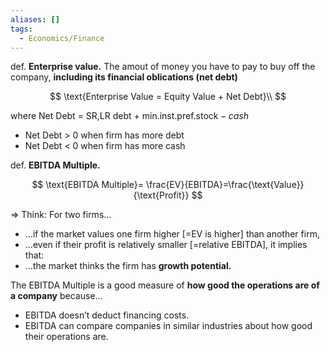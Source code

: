 ```yaml
---
aliases: []
tags:
  - Economics/Finance
---
```


def. **Enterprise value.** The amout of money you have to pay to buy off the company, **including its financial oblications (net debt)**

$$
\text{Enterprise Value = Equity Value + Net Debt}\\
$$

where $\text{Net Debt = SR,LR debt  + min.inst.pref.stock} - cash$

- Net Debt > 0 when firm has more debt
- Net Debt < 0 when firm has more cash

def. **EBITDA Multiple.**

$$
\text{EBITDA Multiple}= \frac{EV}{EBITDA}=\frac{\text{Value}}{\text{Profit}}
$$

⇒ Think: For two firms…

- …if the market values one firm higher [=EV is higher] than another firm,
- …even if their profit is relatively smaller [=relative EBITDA], it implies that:
- …the market thinks the firm has **growth potential.**

The EBITDA Multiple is a good measure of **how good the operations are of a company** because…

- EBITDA doesn’t deduct financing costs.
- EBITDA can compare companies in similar industries about how good their operations are.
